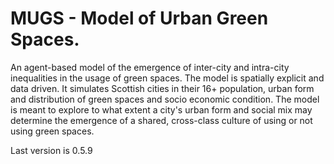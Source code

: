 # MUGS - Model of Urban Green Spaces. 

An agent-based model of the emergence of inter-city and intra-city inequalities in the usage of green spaces.
The model is spatially explicit and data driven. It simulates Scottish cities in their 16+ population, urban form and distribution of green spaces and socio economic condition. The model is meant to explore to what extent a city's urban form and social mix may determine the emergence of a shared, cross-class culture of using or not using green spaces.

Last version is 0.5.9
